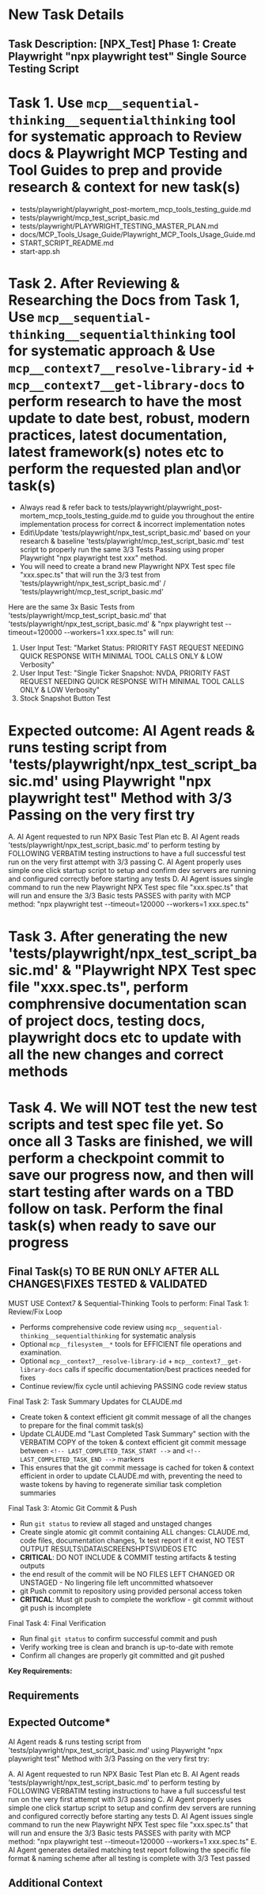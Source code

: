 # New Task Details

## Task Description: [NPX_Test] Phase 1: Create Playwright "npx playwright test" Single Source Testing Script

# Task 1. Use `mcp__sequential-thinking__sequentialthinking` tool for systematic approach to Review docs & Playwright MCP Testing and Tool Guides to prep and provide research & context for new task(s)

- tests/playwright/playwright_post-mortem_mcp_tools_testing_guide.md
- tests/playwright/mcp_test_script_basic.md
- tests/playwright/PLAYWRIGHT_TESTING_MASTER_PLAN.md
- docs/MCP_Tools_Usage_Guide/Playwright_MCP_Tools_Usage_Guide.md
- START_SCRIPT_README.md
- start-app.sh

# Task 2. After Reviewing & Researching the Docs from Task 1, Use `mcp__sequential-thinking__sequentialthinking` tool for systematic approach & Use `mcp__context7__resolve-library-id` + `mcp__context7__get-library-docs` to perform research to have the most update to date best, robust, modern practices, latest documentation, latest framework(s) notes etc to perform the requested plan and\or task(s)

- Always read & refer back to tests/playwright/playwright_post-mortem_mcp_tools_testing_guide.md to guide you throughout the entire implementation process for correct & incorrect implementation notes
- Edit\Update 'tests/playwright/npx_test_script_basic.md' based on your research & baseline 'tests/playwright/mcp_test_script_basic.md' test script to properly run the same 3/3 Tests Passing using proper Playwright "npx playwright test xxx" method.
- You will need to create a brand new Playwright NPX Test spec file "xxx.spec.ts" that will run the 3/3 test from 'tests/playwright/npx_test_script_basic.md' / 'tests/playwright/mcp_test_script_basic.md'

Here are the same 3x Basic Tests from 'tests/playwright/mcp_test_script_basic.md' that 'tests/playwright/npx_test_script_basic.md' & "npx playwright test --timeout=120000 --workers=1 xxx.spec.ts" will run:

1. User Input Test: "Market Status: PRIORITY FAST REQUEST NEEDING QUICK RESPONSE WITH MINIMAL TOOL CALLS ONLY & LOW Verbosity"
2. User Input Test: "Single Ticker Snapshot: NVDA, PRIORITY FAST REQUEST NEEDING QUICK RESPONSE WITH MINIMAL TOOL CALLS ONLY & LOW Verbosity"
3. Stock Snapshot Button Test

# Expected outcome: AI Agent reads & runs testing script from 'tests/playwright/npx_test_script_basic.md' using Playwright "npx playwright test" Method with 3/3 Passing on the very first try

A. AI Agent requested to run NPX Basic Test Plan etc
B. AI Agent reads 'tests/playwright/npx_test_script_basic.md' to perform testing by FOLLOWING VERBATIM testing instructions to have a full successful test run on the very first attempt with 3/3 passing
C. AI Agent properly uses simple one click startup script to setup and confirm dev servers are running and configured correctly before starting any tests
D. AI Agent issues single command to run the new Playwright NPX Test spec file "xxx.spec.ts" that will run and ensure the 3/3 Basic tests PASSES with parity with MCP method: "npx playwright test --timeout=120000 --workers=1 xxx.spec.ts"

# Task 3. After generating the new 'tests/playwright/npx_test_script_basic.md' & "Playwright NPX Test spec file "xxx.spec.ts", perform comphrensive documentation scan of project docs, testing docs, playwright docs etc to update with all the new changes and correct methods

# Task 4. We will NOT test the new test scripts and test spec file yet.  So once all 3 Tasks are finished, we will perform a checkpoint commit to save our progress now, and then will start testing after wards on a TBD follow on task. Perform the final task(s) when ready to save our progress

## Final Task(s) TO BE RUN ONLY AFTER ALL CHANGES\FIXES TESTED & VALIDATED

MUST USE Context7 & Sequential-Thinking Tools to perform: Final Task 1: Review/Fix Loop

- Performs comprehensive code review using `mcp__sequential-thinking__sequentialthinking` for systematic analysis
- Optional `mcp__filesystem__*` tools for EFFICIENT file operations and examination.
- Optional `mcp__context7__resolve-library-id` + `mcp__context7__get-library-docs` calls if specific documentation/best practices needed for fixes
- Continue review/fix cycle until achieving PASSING code review status

Final Task 2: Task Summary Updates for CLAUDE.md

- Create token & context efficient git commit message of all the changes to prepare for the final commit task(s)
- Update CLAUDE.md "Last Completed Task Summary" section with the VERBATIM COPY of the token & context efficient git commit message between `<!-- LAST_COMPLETED_TASK_START -->` and `<!-- LAST_COMPLETED_TASK_END -->` markers
- This ensures that the git commit message is cached for token & context efficient in order to update CLAUDE.md with, preventing the need to waste tokens by having to regenerate similiar task completion summaries

Final Task 3: Atomic Git Commit & Push

- Run `git status` to review all staged and unstaged changes
- Create single atomic git commit containing ALL changes: CLAUDE.md, code files, documentation changes, 1x test report if it exist, NO TEST OUTPUT RESULTS\DATA\SCREENSHPTS\VIDEOS ETC
- __CRITICAL__: DO NOT INCLUDE & COMMIT testing artifacts & testing outputs
- the end result of the commit will be NO FILES LEFT CHANGED OR UNSTAGED - No lingering file left uncommitted whatsoever
- git Push commit to repository using provided personal access token
- __CRITICAL__: Must git push to complete the workflow - git commit without git push is incomplete

Final Task 4: Final Verification

- Run final `git status` to confirm successful commit and push
- Verify working tree is clean and branch is up-to-date with remote
- Confirm all changes are properly git committed and git pushed

__Key Requirements:__

## Requirements

## Expected Outcome*

AI Agent reads & runs testing script from 'tests/playwright/npx_test_script_basic.md' using Playwright "npx playwright test" Method with 3/3 Passing on the very first try:

A. AI Agent requested to run NPX Basic Test Plan etc
B. AI Agent reads 'tests/playwright/npx_test_script_basic.md' to perform testing by FOLLOWING VERBATIM testing instructions to have a full successful test run on the very first attempt with 3/3 passing
C. AI Agent properly uses simple one click startup script to setup and confirm dev servers are running and configured correctly before starting any tests
D. AI Agent issues single command to run the new Playwright NPX Test spec file "xxx.spec.ts" that will run and ensure the 3/3 Basic tests PASSES with parity with MCP method: "npx playwright test --timeout=120000 --workers=1 xxx.spec.ts"
E. AI Agent generates detailed matching test report following the specific file format & naming scheme after all testing is complete with 3/3 Test passed

## Additional Context
